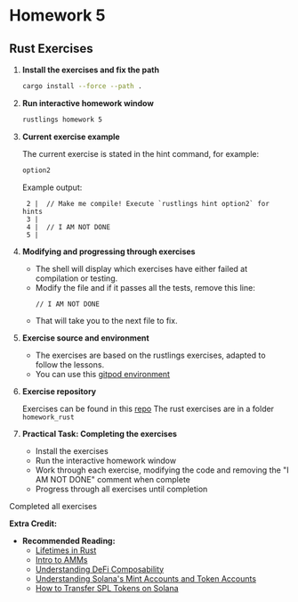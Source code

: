 # Homework 5

## Rust Exercises

1. **Install the exercises and fix the path**

   ```bash
   cargo install --force --path .
   ```

2. **Run interactive homework window**

   ```bash
   rustlings homework 5
   ```

3. **Current exercise example**

   The current exercise is stated in the hint command, for example:

   ```bash
   option2
   ```

   Example output:
   ```
    2 |  // Make me compile! Execute `rustlings hint option2` for hints
    3 |  
    4 |  // I AM NOT DONE
    5 |  
   ```

4. **Modifying and progressing through exercises**

   - The shell will display which exercises have either failed at compilation or testing.
   - Modify the file and if it passes all the tests, remove this line:
     ```
     // I AM NOT DONE
     ```
   - That will take you to the next file to fix.

5. **Exercise source and environment**

   - The exercises are based on the rustlings exercises, adapted to follow the lessons.
   - You can use this [gitpod environment](https://gitpod.io/#https://github.com/ExtropyIO/SolanaBootcamp)

6. **Exercise repository**

   Exercises can be found in this [repo](https://github.com/ExtropyIO/SolanaBootcamp) 
   The rust exercises are in a folder `homework_rust`

7. **Practical Task: Completing the exercises**
   - Install the exercises
   - Run the interactive homework window
   - Work through each exercise, modifying the code and removing the "I AM NOT DONE" comment when complete
   - Progress through all exercises until completion

Completed all exercises

**Extra Credit:**

- **Recommended Reading:**
  - [Lifetimes in Rust](https://doc.rust-lang.org/book/ch10-03-lifetime-syntax.html?highlight=lifetime#validating-references-with-lifetimes)
  - [Intro to AMMs](https://medium.com/codex/an-introduction-to-automated-market-making-994bc76c61f4)
  - [Understanding DeFi Composability](https://medium.com/monolith/understanding-defi-composability-explained-70f93d9c0f01)
  - [Understanding Solana's Mint Accounts and Token Accounts](https://medium.com/@jorge_londono_31005/understanding-solanas-mint-account-and-token-accounts-546c0590e8e)
  - [How to Transfer SPL Tokens on Solana](https://www.quicknode.com/guides/solana-development/spl-tokens/how-to-transfer-spl-tokens-on-solana)
